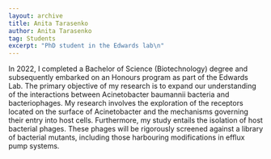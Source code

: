 ```yaml
---
layout: archive
title: Anita Tarasenko
author: Anita Tarasenko
tag: Students
excerpt: "PhD student in the Edwards lab\n"
---
```


In 2022, I completed a Bachelor of Science (Biotechnology) degree and subsequently embarked on an Honours program as part of the Edwards Lab. The primary objective of my research is to expand our understanding of the interactions between Acinetobacter baumannii bacteria and bacteriophages. My research involves the exploration of the receptors located on the surface of Acinetobacter and the mechanisms governing their entry into host cells. Furthermore, my study entails the isolation of host bacterial phages. These phages will be rigorously screened against a library of bacterial mutants, including those harbouring modifications in efflux pump systems.  